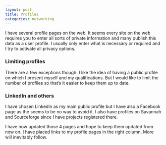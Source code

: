 ```yaml
---
layout: post
title: Profiles
categories: networking
---
```

I have several profile pages on the web. It seems every site on the web requires you to enter all sorts of private information and many publish this data as a user profile. I usually only enter what is necessary  or required and I try to activate all privacy options.
<!--more-->
### Limiting profiles
There are a few exceptions though. I  like the idea of having a public profile on which I present myself and my qualifications. But I would like to limit the number of profiles so that&#8217;s it easier to keep them up to date.

### LinkedIn and others
I have chosen LinkedIn as my main public profile but I have also a Facebook page as the seems to be no way to avoid it. I also have profiles on Savannah and Sourceforge since I have projects registered there.

I have now updated those 4 pages and hope to keep them updated from now on. I have placed links to my profile pages in the  right column. More will inevitably follow.</p>